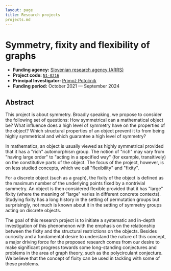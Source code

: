 ```yaml
---
layout: page
title: Research projects
projects.md
---
```

# Symmetry, fixity and flexibility of graphs

* **Funding agency:** [Slovenian research agency (ARRS)](https://www.arrs.si/en/index.asp)
* **Project code:** [`N1-0216`](https://cris.cobiss.net/ecris/si/sl/project/18868)
* **Principal Investigator:** [Primož Potočnik](https://www.fmf.uni-lj.si/~potocnik/)
* **Funding period:** October 2021 &mdash; September 2024

## Abstract
This project is about symmetry. Broadly speaking, we propose to consider the following set of questions: How symmetrical can a mathematical object be? What influence does a high level of symmetry have on the properties of the object? Which structural properties of an object prevent it to from being highly symmetrical and which guarantee a high level of symmetry?

In mathematics, an object is usually viewed as highly symmetrical provided that it has a "rich" automorphism group. The notion of "rich" may vary from "having large order" to "acting in a specified way" (for example, transitively) on the constitutive parts of the object. The focus of the project, however, is on less studied concepts, which we call "flexibility" and "fixity".

For a discrete object (such as a graph), the fixity of the object is defined as the maximum number of the underlying points fixed by a nontrivial symmetry. An object is then considered flexible provided that it has "large" fixity (where the meaning of "large" varies in different concrete contexts). Studying fixity has a long history in the setting of permutation groups but surprisingly, not much is known about it in the setting of symmetry groups acting on discrete objects. 

The goal of this research project is to initiate a systematic and in-depth investigation of this phenomenon with the emphasis on the relationship between the fixity and the structural restrictions on the objects. Besides curiosity and a fundamental desire to understand the nature of this concept, a major driving force for the proposed research comes from our desire to make significant progress towards some long-standing conjectures and problems in the area of graph theory, such as the polycirculant conjecture. We believe that the concept of fixity can be used in tackling with some of these problems.
